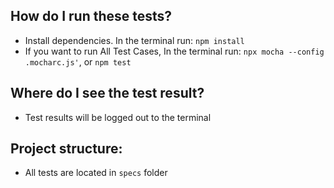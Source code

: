 ## How do I run these tests?

- Install dependencies. In the terminal run: `npm install`
- If you want to run All Test Cases, In the terminal run: `npx mocha --config .mocharc.js'`,
  or `npm test`

## Where do I see the test result?

- Test results will be logged out to the terminal

## Project structure:

- All tests are located in `specs` folder
